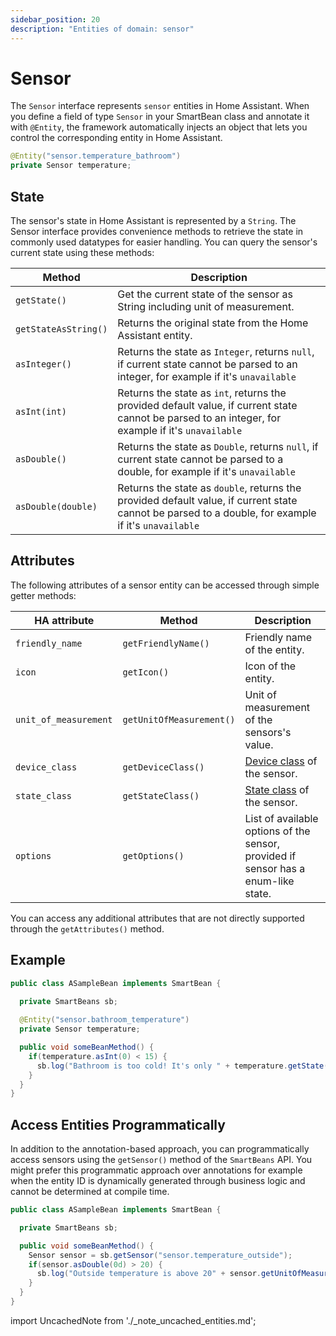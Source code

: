 ```yaml
---
sidebar_position: 20
description: "Entities of domain: sensor"
---
```


# Sensor

The `Sensor` interface represents `sensor` entities in Home Assistant. When you define a field of type 
`Sensor` in your SmartBean class and annotate it with `@Entity`, the framework automatically injects an object 
that lets you control the corresponding entity in Home Assistant.

````java
@Entity("sensor.temperature_bathroom")
private Sensor temperature;
````

## State

The sensor's state in Home Assistant is represented by a `String`. The Sensor interface provides convenience methods to
retrieve the state in commonly used datatypes for easier handling. You can query the sensor's current state using these 
methods:

| Method               | Description                                                                                                                                         |
|----------------------|-----------------------------------------------------------------------------------------------------------------------------------------------------|
| `getState()`         | Get the current state of the sensor as String including unit of measurement.                                                                        |
| `getStateAsString()` | Returns the original state from the Home Assistant entity.                                                                                          |
| `asInteger()`        | Returns the state as `Integer`, returns `null`, if current state cannot be parsed to an integer, for example if it's `unavailable`                  |
| `asInt(int)`         | Returns the state as `int`, returns the provided default value, if current state cannot be parsed to an integer, for example if it's `unavailable`  |
| `asDouble()`         | Returns the state as `Double`, returns `null`, if current state cannot be parsed to a double, for example if it's `unavailable`                     |
| `asDouble(double)`   | Returns the state as `double`, returns the provided default value, if current state cannot be parsed to a double, for example if it's `unavailable` |

## Attributes

The following attributes of a sensor entity can be accessed through simple getter methods:

| HA attribute          | Method                   | Description                                                                                                         |
|-----------------------|--------------------------|---------------------------------------------------------------------------------------------------------------------|
| `friendly_name`       | `getFriendlyName()`      | Friendly name of the entity.                                                                                        |
| `icon`                | `getIcon()`              | Icon of the entity.                                                                                                 |
| `unit_of_measurement` | `getUnitOfMeasurement()` | Unit of measurement of the sensors's value.                                                                         |
| `device_class`        | `getDeviceClass()`       | [Device class](https://www.home-assistant.io/integrations/sensor/#device-class) of the sensor.                      |
| `state_class`         | `getStateClass()`        | [State class](https://developers.home-assistant.io/docs/core/entity/sensor/#available-state-classes) of the sensor. |
| `options`             | `getOptions()`           | List of available options of the sensor, provided if sensor has a enum-like state.                                  |

You can access any additional attributes that are not directly supported through the `getAttributes()` method.

## Example

````java
public class ASampleBean implements SmartBean {
  
  private SmartBeans sb;

  @Entity("sensor.bathroom_temperature")
  private Sensor temperature;

  public void someBeanMethod() {
    if(temperature.asInt(0) < 15) {
      sb.log("Bathroom is too cold! It's only " + temperature.getState());
    }
  }
}
````

## Access Entities Programmatically

In addition to the annotation-based approach, you can programmatically access sensors using the `getSensor()` 
method of the `SmartBeans` API. You might prefer this programmatic approach over annotations for example when the entity
ID is dynamically generated through business logic and cannot be determined at compile time.

````java
public class ASampleBean implements SmartBean {

  private SmartBeans sb;

  public void someBeanMethod() {
    Sensor sensor = sb.getSensor("sensor.temperature_outside");
    if(sensor.asDouble(0d) > 20) {
      sb.log("Outside temperature is above 20" + sensor.getUnitOfMeasurement());
    }
  }
}
````

import UncachedNote from './_note_uncached_entities.md';

<UncachedNote />